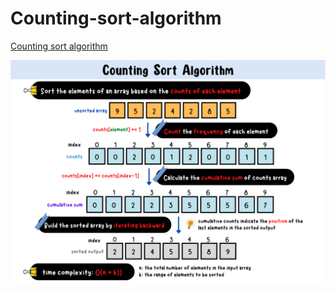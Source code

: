 # Counting-sort-algorithm
[Counting sort algorithm]()

![counting-sort-summary-card](https://github.com/ClaireLee22/Counting-sort-algorithm/blob/main/images/Counting%20Sort%20Algorithm.png)

